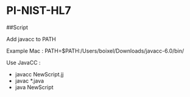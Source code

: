 # PI-NIST-HL7

##Script

Add javacc to PATH

Example Mac : PATH=$PATH:/Users/boixel/Downloads/javacc-6.0/bin/

Use JavaCC : 

+ javacc NewScript.jj
+ javac *.java
+ java NewScript